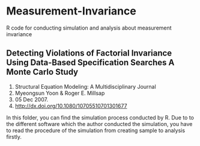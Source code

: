 # Measurement-Invariance
R code for conducting simulation and analysis about measurement invariance

## Detecting Violations of Factorial Invariance Using Data-Based Specification Searches A Monte Carlo Study
1. Structural Equation Modeling: A Multidisciplinary Journal
2. Myeongsun Yoon & Roger E. Millsap
3. 05 Dec 2007.
4. http://dx.doi.org/10.1080/10705510701301677

In this folder, you can find the simulation process conducted by R. Due to to the different software which the author conducted the simulation, you have to read the procedure of the simulation from creating sample to analysis firstly.

